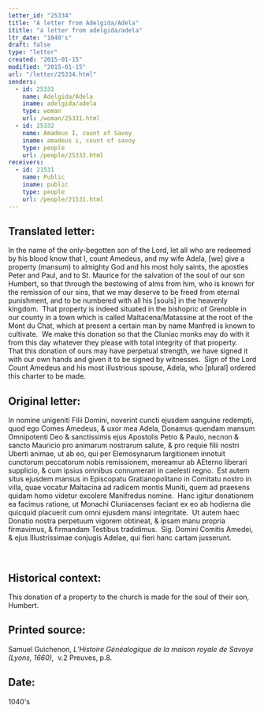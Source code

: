```yaml
---
letter_id: "25334"
title: "A letter from Adelgida/Adela"
ititle: "a letter from adelgida/adela"
ltr_date: "1040's"
draft: false
type: "letter"
created: "2015-01-15"
modified: "2015-01-15"
url: "/letter/25334.html"
senders:
  - id: 25331
    name: Adelgida/Adela
    iname: adelgida/adela
    type: woman
    url: /woman/25331.html
  - id: 25332
    name: Amadeus I, count of Savoy 
    iname: amadeus i, count of savoy 
    type: people
    url: /people/25332.html
receivers:
  - id: 21531
    name: Public
    iname: public
    type: people
    url: /people/21531.html
---
```

<h2> Translated letter:</h2><p>In the name of the only-begotten son of the Lord, let all who are redeemed by his blood know that I, count Amedeus, and my wife Adela, [we] give a property (mansum) to almighty God and his most holy saints, the apostles Peter and Paul, and to St. Maurice for the salvation of the soul of our son Humbert, so that through the bestowing of alms from him, who is known for the remission of our sins, that we may deserve to be freed from eternal punishment, and to be numbered with all his [souls] in the heavenly kingdom.&nbsp; That property is indeed situated in the bishopric of Grenoble in our county in a town which is called Maltacena/Matassine at the root of the Mont du Chat, which at present a certain man by name Manfred is known to cultivate.&nbsp; We make this donation so that the Cluniac monks may do with it from this day whatever they please with total integrity of that property.&nbsp;&nbsp; That this donation of ours may have perpetual strength, we have signed it with our own hands and given it to be signed by witnesses.&nbsp; Sign of the Lord Count Amedeus and his most illustrious spouse, Adela, who [plural] ordered this charter to be made.</p><h2 class="mt-4"> Original letter:</h2><p>In nomine unigeniti Filii Domini, noverint cuncti ejusdem sanguine redempti, quod ego Comes Amedeus, &amp; uxor mea Adela, Donamus quendam mansum Omnipotenti Deo &amp; sanctissimis ejus Apostolis Petro &amp; Paulo, necnon &amp; sancto Mauricio pro animarum nostrarum salute, &amp; pro requie filii nostri Uberti animae, ut ab eo, qui per Elemosynarum largitionem innotuit cunctorum peccatorum nobis remissionem, mereamur ab AEterno liberari supplicio, &amp; cum ipsius omnibus connumerari in caelesti regno.&nbsp; Est autem situs ejusdem mansus in Episcopatu Gratianopolitano in Comitatu nostro in villa, quae vocatur Maltacina ad radicem montis Muniti, quem ad praesens quidam homo videtur excolere Manifredus nomine.&nbsp; Hanc igitur donationem ea facimus ratione, ut Monachi Cluniacenses faciant ex eo ab hodierna die quicquid placuerit cum omni ejusdem mansi integritate.&nbsp; Ut autem haec Donatio nostra perpetuum vigorem obtineat, &amp; ipsam manu propria firmavimus, &amp; firmandam Testibus tradidimus.&nbsp; Sig. Domini Comitis Amedei, &amp; ejus Illustrissimae conjugis Adelae, qui fieri hanc cartam jusserunt.</p><p>&nbsp;</p><h2 class="mt-4"> Historical context:</h2><p>This donation of a property to the church is made for the soul of their son, Humbert.</p><h2 class="mt-4"> Printed source:</h2><p>Samuel Guichenon, <i>L’Histoire Généalogique de la maison royale de Savoye (Lyons, 1660),</i>&nbsp; v.2 Preuves, p.8.</p><h2 class="mt-4"> Date:</h2>1040's
